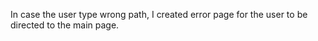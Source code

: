 In case the user type wrong path, I created error page for the user to be directed to the main page.
